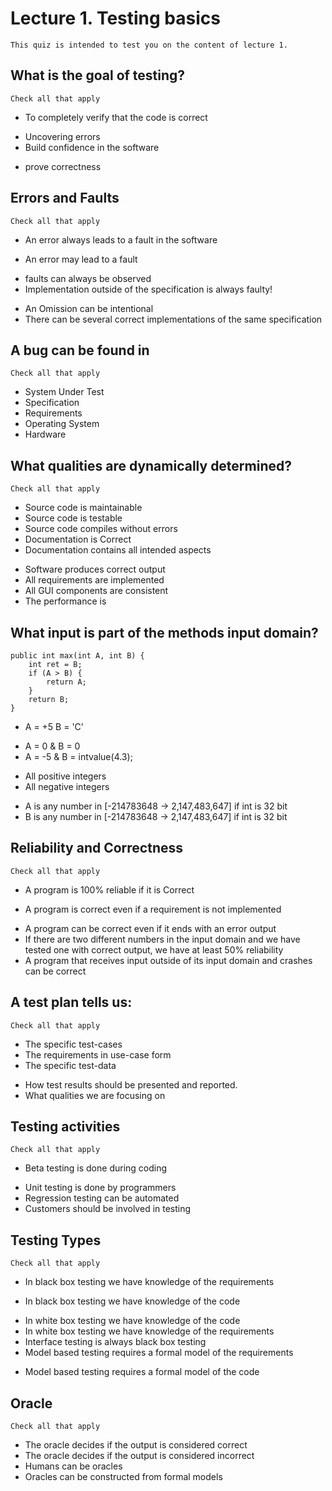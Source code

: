 # Lecture 1. Testing basics
	This quiz is intended to test you on the content of lecture 1.

## What is the goal of testing?
	Check all that apply
 - To completely verify that the code is correct
 + Uncovering errors
 + Build confidence in the software
 - prove correctness
 
## Errors and Faults
	Check all that apply
 - An error always leads to a fault in the software
 + An error may lead to a fault
 - faults can always be observed
 - Implementation outside of the specification is always faulty!
 + An Omission can be intentional
 + There can be several correct implementations of the same specification
 
## A bug can be found in
	Check all that apply
 + System Under Test
 + Specification
 + Requirements
 + Operating System
 + Hardware

## What qualities are dynamically determined?
	Check all that apply
 - Source code is maintainable
 - Source code is testable
 - Source code compiles without errors
 - Documentation is Correct
 - Documentation contains all intended aspects
 + Software produces correct output
 + All requirements are implemented
 + All GUI components are consistent
 + The performance is 

## What input is part of the methods input domain?
	public int max(int A, int B) {
		int ret = B;
		if (A > B) {
			return A;
		}
		return B;
	}
 - A = +5 B = 'C'
 + A = 0 & B = 0
 + A = -5 & B = intvalue(4.3);
 - All positive integers
 - All negative integers
 + A is any number in [-214783648 -> 2,147,483,647] if int is 32 bit
 + B is any number in [-214783648 -> 2,147,483,647] if int is 32 bit
 
## Reliability and Correctness
	Check all that apply
 + A program is 100% reliable if it is Correct
 - A program is correct even if a requirement is not implemented
 + A program can be correct even if it ends with an error output
 + If there are two different numbers in the input domain and we have tested one with correct output, we have at least 50% reliability
 + A program that receives input outside of its input domain and crashes can be correct
 
## A test plan tells us:
	Check all that apply
 - The specific test-cases
 - The requirements in use-case form
 - The specific test-data
 + How test results should be presented and reported.
 + What qualities we are focusing on
 
## Testing activities
	Check all that apply
 - Beta testing is done during coding
 + Unit testing is done by programmers
 + Regression testing can be automated
 + Customers should be involved in testing

## Testing Types
	Check all that apply
 + In black box testing we have knowledge of the requirements
 - In black box testing we have knowledge of the code
 + In white box testing we have knowledge of the code
 + In white box testing we have knowledge of the requirements
 + Interface testing is always black box testing
 + Model based testing requires a formal model of the requirements
 - Model based testing requires a formal model of the code

## Oracle
	Check all that apply
 + The oracle decides if the output is considered correct
 + The oracle decides if the output is considered incorrect
 + Humans can be oracles
 + Oracles can be constructed from formal models
